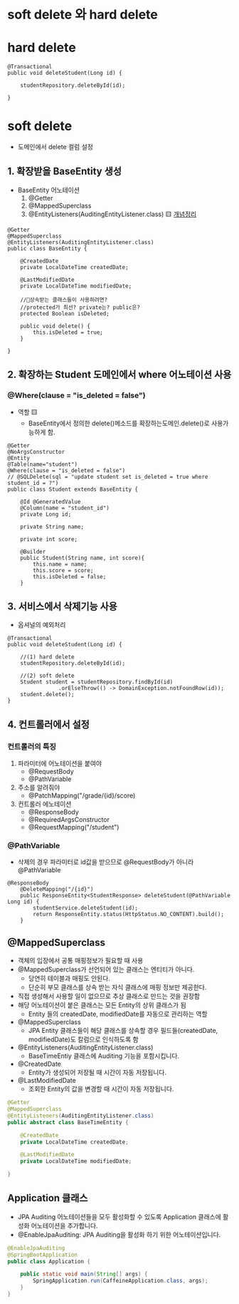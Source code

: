 # soft delete 와 hard delete

# hard delete
```
@Transactional
public void deleteStudent(Long id) {

    studentRepository.deleteById(id);     

}
```

# soft delete 
- 도메인에서 delete 컬럼 설정
## 1. 확장받을 BaseEntity 생성 
- BaseEntity 어노테이션
    1. @Getter
    2. @MappedSuperclass 
    3. @EntityListeners(AuditingEntityListener.class) 🟨
    [개념정리](https://hackmd.io/YpHn8z9xQOiqfyUK226_eQ)
```
@Getter
@MappedSuperclass
@EntityListeners(AuditingEntityListener.class)
public class BaseEntity {

    @CreatedDate
    private LocalDateTime createdDate;

    @LastModifiedDate
    private LocalDateTime modifiedDate;

    //🧩상속받는 클래스들이 사용하려면? 
    //protected가 최선? private는? public은?
    protected Boolean isDeleted;

    public void delete() {
        this.isDeleted = true;
    }

}
```
## 2. 확장하는 Student 도메인에서 where 어노테이션 사용
### @Where(clause = "is_deleted = false")
- 역할 🟨
    - BaseEntity에서 정의한 delete()메소드를 확장하는도메인.delete()로 사용가능하게 함. 
```
@Getter
@NoArgsConstructor
@Entity
@Table(name="student")
@Where(clause = "is_deleted = false")
// @SQLDelete(sql = "update student set is_deleted = true where student_id = ?")
public class Student extends BaseEntity {

    @Id @GeneratedValue
    @Column(name = "student_id")
    private Long id;

    private String name;

    private int score;

    @Builder
    public Student(String name, int score){
        this.name = name;
        this.score = score;
        this.isDeleted = false;
    }
```

## 3. 서비스에서 삭제기능 사용
- 옵셔널의 예외처리 
```
@Transactional
public void deleteStudent(Long id) {
    
    //(1) hard delete
    studentRepository.deleteById(id);     

    //(2) soft delete
    Student student = studentRepository.findById(id)
                .orElseThrow(() -> DomainException.notFoundRow(id));
    student.delete();   
}
```

## 4. 컨트롤러에서 설정
### 컨트롤러의 특징
1. 파라미터에 어노테이션을 붙여야
    - @RequestBody
    - @PathVariable
2. 주소를 알려줘야 
    - @PatchMapping("/grade/{id}/score)
3. 컨트롤러 에노테이션
    - @ResponseBody
    - @RequiredArgsConstructor
    - @RequestMapping("/student")
### @PathVariable
- 삭제의 경우 파라미터로 id값을 받으므로 @RequestBody가 아니라 @PathVariable
```
@ResponseBody
    @DeleteMapping("/{id}")
    public ResponseEntity<StudentResponse> deleteStudent(@PathVariable Long id) {
        studentService.deleteStudent(id);
        return ResponseEntity.status(HttpStatus.NO_CONTENT).build();
    }
```

## @MappedSuperclass
- 객체의 입장에서 공통 매핑정보가 필요할 때 사용
- @MappedSuperclass가 선언되어 있는 클래스는 엔티티가 아니다. 
    - 당연히 테이블과 매핑도 안된다. 
    - 단순히 부모 클래스를 상속 받는 자식 클래스에 매핑 정보만 제공한다.
- 직접 생성해서 사용할 일이 없으므로 추상 클래스로 만드는 것을 권장함
- 해당 어노테이션이 붙은 클래스는 모든 Entity의 상위 클래스가 됨
    - Entity 들의 createdDate, modifiedDate를 자동으로 관리하는 역할
- @MappedSuperclass 
    - JPA Entity 클래스들이 해당 클래스를 상속할 경우 필드들(createdDate, modifiedDate)도 칼럼으로 인식하도록 함
- @EntityListeners(AuditingEntityListener.class)
    - BaseTimeEntiy 클래스에 Auditing 기능을 포함시킵니다.
- @CreatedDate
    - Entity가 생성되어 저장될 때 시간이 자동 저장됩니다.
- @LastModifiedDate
    - 조회한 Entity의 값을 변경할 때 시간이 자동 저장됩니다.

```java
@Getter
@MappedSuperclass
@EntityListeners(AuditingEntityListener.class)
public abstract class BaseTimeEntity {

    @CreatedDate
    private LocalDateTime createdDate;

    @LastModifiedDate
    private LocalDateTime modifiedDate;

}
```
## Application 클래스
- JPA Auditing 어노테이션들을 모두 활성화할 수 있도록 Application 클래스에 활성화 어노테이션을 추가합니다.
- @EnableJpaAuditing: JPA Auditing을 활성화 하기 위한 어노테이션입니다.
```java
@EnableJpaAuditing
@SpringBootApplication
public class Application {

    public static void main(String[] args) {
        SpringApplication.run(CaffeineApplication.class, args);
    }
}
```

